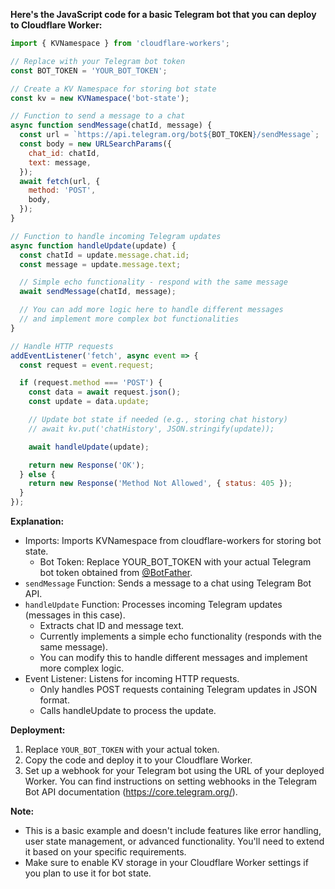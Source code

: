 **Here's the JavaScript code for a basic Telegram bot that you can deploy to Cloudflare Worker:**

~~~javascript
import { KVNamespace } from 'cloudflare-workers';

// Replace with your Telegram bot token
const BOT_TOKEN = 'YOUR_BOT_TOKEN';

// Create a KV Namespace for storing bot state
const kv = new KVNamespace('bot-state');

// Function to send a message to a chat
async function sendMessage(chatId, message) {
  const url = `https://api.telegram.org/bot${BOT_TOKEN}/sendMessage`;
  const body = new URLSearchParams({
    chat_id: chatId,
    text: message,
  });
  await fetch(url, {
    method: 'POST',
    body,
  });
}

// Function to handle incoming Telegram updates
async function handleUpdate(update) {
  const chatId = update.message.chat.id;
  const message = update.message.text;

  // Simple echo functionality - respond with the same message
  await sendMessage(chatId, message);

  // You can add more logic here to handle different messages
  // and implement more complex bot functionalities
}

// Handle HTTP requests
addEventListener('fetch', async event => {
  const request = event.request;

  if (request.method === 'POST') {
    const data = await request.json();
    const update = data.update;

    // Update bot state if needed (e.g., storing chat history)
    // await kv.put('chatHistory', JSON.stringify(update));

    await handleUpdate(update);

    return new Response('OK');
  } else {
    return new Response('Method Not Allowed', { status: 405 });
  }
});

~~~

**Explanation:**

- Imports: Imports KVNamespace from cloudflare-workers for storing bot state.
   - Bot Token: Replace YOUR_BOT_TOKEN with your actual Telegram bot token obtained from [@BotFather](https://core.telegram.org/bots#6-botfather).
- `sendMessage` Function: Sends a message to a chat using Telegram Bot API.
- `handleUpdate` Function: Processes incoming Telegram updates (messages in this case).
   - Extracts chat ID and message text.
   - Currently implements a simple echo functionality (responds with the same message).
   - You can modify this to handle different messages and implement more complex logic.
- Event Listener: Listens for incoming HTTP requests.
   - Only handles POST requests containing Telegram updates in JSON format.
   - Calls handleUpdate to process the update.

**Deployment:**

1. Replace `YOUR_BOT_TOKEN` with your actual token.
2. Copy the code and deploy it to your Cloudflare Worker.
3. Set up a webhook for your Telegram bot using the URL of your deployed Worker. You can find instructions on setting webhooks in the Telegram Bot API documentation (https://core.telegram.org/).

**Note:**

- This is a basic example and doesn't include features like error handling, user state management, or advanced functionality. You'll need to extend it based on your specific requirements.
- Make sure to enable KV storage in your Cloudflare Worker settings if you plan to use it for bot state.
